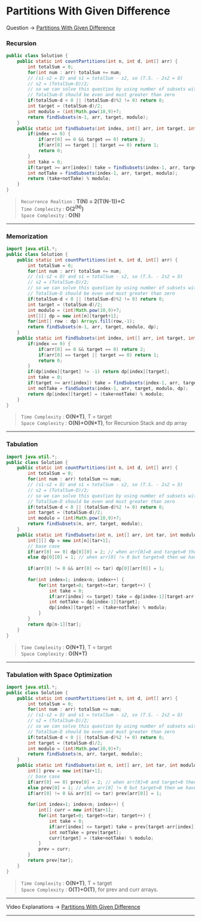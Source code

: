 # Partitions With Given Difference
Question -> [Partitions With Given Difference](https://www.codingninjas.com/codestudio/problems/partitions-with-given-difference_3751628)    

### Recursion
```java
public class Solution {
    public static int countPartitions(int n, int d, int[] arr) {
        int totalSum = 0;
        for(int num : arr) totalSum += num;
        // (s1-s2 = D) and s1 = totalSum - s2, so (T.S. - 2s2 = D)
        // s2 = (TotalSum-D)/2;
        // so we can solve this question by using number of subsets with sum s2
        // TotalSum-D should be even and must greater than zero
        if(totalSum-d < 0 || (totalSum-d)%2 != 0) return 0;
        int target = (totalSum-d)/2;
        int modulo = (int)Math.pow(10,9)+7;
        return findSubsets(n-1, arr, target, modulo);
    }
    public static int findSubsets(int index, int[] arr, int target, int modulo) {
        if(index == 0) {
            if(arr[0] == 0 && target == 0) return 2;
            if(arr[0] == target || target == 0) return 1;
            return 0;
        }
        int take = 0;
        if(target >= arr[index]) take = findSubsets(index-1, arr, target-arr[index], modulo);
        int notTake = findSubsets(index-1, arr, target, modulo);
        return (take+notTake) % modulo;
    }
}
```         
> `Recurrence Realtion` : **T(N) = 2(T(N-1))+C**     
> `Time Complexity` : **O(2<sup>(N)</sup>)**          
> `Space Complexity` : **O(N)**    
---
### Memorization
```java
import java.util.*;
public class Solution {
    public static int countPartitions(int n, int d, int[] arr) {
        int totalSum = 0;
        for(int num : arr) totalSum += num;
        // (s1-s2 = D) and s1 = totalSum - s2, so (T.S. - 2s2 = D)
        // s2 = (TotalSum-D)/2;
        // so we can solve this question by using number of subsets with sum s2
        // TotalSum-D should be even and must greater than zero
        if(totalSum-d < 0 || (totalSum-d)%2 != 0) return 0;
        int target = (totalSum-d)/2;
        int modulo = (int)Math.pow(10,9)+7;
        int[][] dp = new int[n][target+1];
        for(int[] row : dp) Arrays.fill(row,-1);
        return findSubsets(n-1, arr, target, modulo, dp);
    }
    public static int findSubsets(int index, int[] arr, int target, int modulo, int[][] dp) {
        if(index == 0) {
            if(arr[0] == 0 && target == 0) return 2;
            if(arr[0] == target || target == 0) return 1;
            return 0;
        }
        if(dp[index][target] != -1) return dp[index][target];
        int take = 0;
        if(target >= arr[index]) take = findSubsets(index-1, arr, target-arr[index], modulo, dp);
        int notTake = findSubsets(index-1, arr, target, modulo, dp);
        return dp[index][target] = (take+notTake) % modulo;
    }
}
```
> `Time Complexity` : **O(N\*T)**, T = target          
> `Space Complexity` : **O(N)+O(N\*T)**, for Recursion Stack and dp array
---
### Tabulation
```java
import java.util.*;
public class Solution {
    public static int countPartitions(int n, int d, int[] arr) {
        int totalSum = 0;
        for(int num : arr) totalSum += num;
        // (s1-s2 = D) and s1 = totalSum - s2, so (T.S. - 2s2 = D)
        // s2 = (TotalSum-D)/2;
        // so we can solve this question by using number of subsets with sum s2
        // TotalSum-D should be even and must greater than zero
        if(totalSum-d < 0 || (totalSum-d)%2 != 0) return 0;
        int target = (totalSum-d)/2;
        int modulo = (int)Math.pow(10,9)+7;
        return findSubsets(n, arr, target, modulo);
    }
    public static int findSubsets(int n, int[] arr, int tar, int modulo) {
        int[][] dp = new int[n][tar+1];
        // base case
        if(arr[0] == 0) dp[0][0] = 2; // when arr[0]=0 and target=0 then we have two option of take and not take
        else dp[0][0] = 1; // when arr[0] != 0 but target=0 then we have one option of not take
        
        if(arr[0] != 0 && arr[0] <= tar) dp[0][arr[0]] = 1;
        
        for(int index=1; index<n; index++) {
            for(int target=0; target<=tar; target++) {
                int take = 0;
                if(arr[index] <= target) take = dp[index-1][target-arr[index]];
                int notTake = dp[index-1][target];
                dp[index][target] = (take+notTake) % modulo;
            }
        }
        return dp[n-1][tar];
    }
}
```
> `Time Complexity` : **O(N\*T)**, T = target           
> `Space Complexity` : **O(N\*T)**
---
### Tabulation with Space Optimization
```java
import java.util.*;
public class Solution {
    public static int countPartitions(int n, int d, int[] arr) {
        int totalSum = 0;
        for(int num : arr) totalSum += num;
        // (s1-s2 = D) and s1 = totalSum - s2, so (T.S. - 2s2 = D)
        // s2 = (TotalSum-D)/2;
        // so we can solve this question by using number of subsets with sum s2
        // TotalSum-D should be even and must greater than zero
        if(totalSum-d < 0 || (totalSum-d)%2 != 0) return 0;
        int target = (totalSum-d)/2;
        int modulo = (int)Math.pow(10,9)+7;
        return findSubsets(n, arr, target, modulo);
    }
    public static int findSubsets(int n, int[] arr, int tar, int modulo) {
        int[] prev = new int[tar+1];
        // base case
        if(arr[0] == 0) prev[0] = 2; // when arr[0]=0 and target=0 then we have two option of take and not take
        else prev[0] = 1; // when arr[0] != 0 but target=0 then we have one option of not take
        if(arr[0] != 0 && arr[0] <= tar) prev[arr[0]] = 1;
        
        for(int index=1; index<n; index++) {
            int[] curr = new int[tar+1];
            for(int target=0; target<=tar; target++) {
                int take = 0;
                if(arr[index] <= target) take = prev[target-arr[index]];
                int notTake = prev[target];
                curr[target] = (take+notTake) % modulo;
            }
            prev = curr;
        }
        return prev[tar];
    }
}
```
> `Time Complexity` : **O(N\*T)**, T = target           
> `Space Complexity` : **O(T)+O(T)**, for prev and curr arrays.
---
Video Explanations -> [Partitions With Given Difference](https://youtu.be/zoilQD1kYSg?list=PLgUwDviBIf0qUlt5H_kiKYaNSqJ81PMMY)   
<hr>
